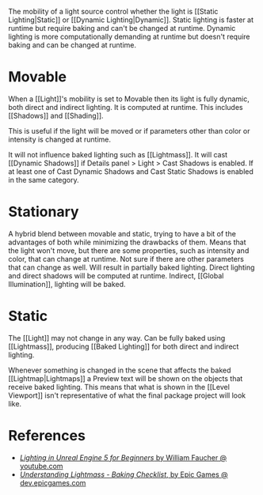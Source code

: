 The mobility of a light source control whether the light is [[Static Lighting|Static]] or [[Dynamic Lighting|Dynamic]].
Static lighting is faster at runtime but require baking and can't be changed at runtime.
Dynamic lighting is more computationally demanding at runtime but doesn't require baking and can be changed at runtime.


# Movable

When a [[Light]]'s mobility is set to Movable then its light is fully dynamic, both direct and indirect lighting.
It is computed at runtime.
This includes [[Shadows]] and [[Shading]].

This is useful if the light will be moved or if parameters other than color or intensity is changed at runtime.

It will not influence baked lighting such as [[Lightmass]].
It will cast [[Dynamic Shadows]] if Details panel > Light > Cast Shadows is enabled.
If at least one of Cast Dynamic Shadows and Cast Static Shadows is enabled in the same category.


# Stationary

A hybrid blend between movable and static, trying to have a bit of the advantages of both while minimizing the drawbacks of them.
Means that the light won't move, but there are some properties, such as intensity and color, that can change at runtime.
Not sure if there are other parameters that can change as well.
Will result in partially baked lighting.
Direct lighting and direct shadows will be computed at runtime.
Indirect, [[Global Illumination]], lighting will be baked.


# Static

The [[Light]] may not change in any way.
Can be fully baked using [[Lightmass]], producing [[Baked Lighting]] for both direct and indirect lighting.

Whenever something is changed in the scene that affects the baked [[Lightmap|Lightmaps]] a Preview text will be shown on the objects that receive baked lighting.
This means that what is shown in the [[Level Viewport]] isn't representative of what the final package project will look like.


# References
- [_Lighting in Unreal Engine 5 for Beginners_ by William Faucher @ youtube.com](https://youtu.be/fSbBsXbjxPo?t=318)
- [_Understanding Lightmass - Baking Checklist_, by Epic Games @ dev.epicgames.com](https://dev.epicgames.com/community/learning/courses/yon/introducing-global-illumination/kn8/understanding-lightmass-baking-checklist)



